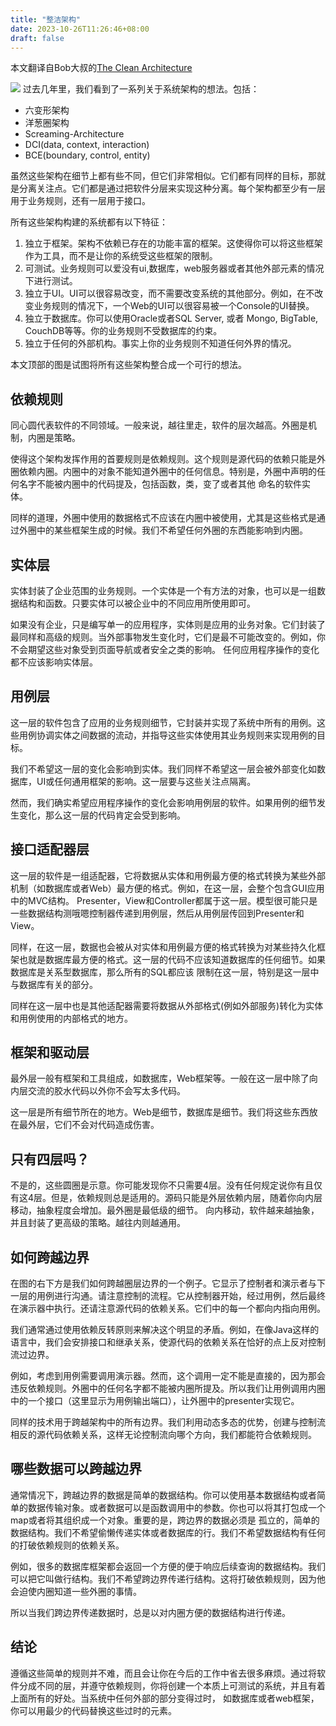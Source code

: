 ```yaml
---
title: "整洁架构"
date: 2023-10-26T11:26:46+08:00
draft: false
---
```


本文翻译自Bob大叔的[The Clean Architecture](https://blog.cleancoder.com/uncle-bob/2012/08/13/the-clean-architecture.html)

![](https://blog.cleancoder.com/uncle-bob/images/2012-08-13-the-clean-architecture/CleanArchitecture.jpg)
过去几年里，我们看到了一系列关于系统架构的想法。包括：

- 六变形架构
- 洋葱圈架构
- Screaming-Architecture
- DCI(data, context, interaction)
- BCE(boundary, control, entity)

虽然这些架构在细节上都有些不同，但它们非常相似。它们都有同样的目标，那就是分离关注点。它们都是通过把软件分层来实现这种分离。每个架构都至少有一层用于业务规则，还有一层用于接口。

所有这些架构构建的系统都有以下特征：
1. 独立于框架。架构不依赖已存在的功能丰富的框架。这使得你可以将这些框架作为工具，而不是让你的系统受这些框架的限制。
2. 可测试。业务规则可以爱没有ui,数据库，web服务器或者其他外部元素的情况下进行测试。
3. 独立于UI。UI可以很容易改变，而不需要改变系统的其他部分。例如，在不改变业务规则的情况下，一个Web的UI可以很容易被一个Console的UI替换。
4. 独立于数据库。你可以使用Oracle或者SQL Server, 或者 Mongo, BigTable, CouchDB等等。你的业务规则不受数据库的约束。
5. 独立于任何的外部机构。事实上你的业务规则不知道任何外界的情况。

本文顶部的图是试图将所有这些架构整合成一个可行的想法。

## 依赖规则
同心圆代表软件的不同领域。一般来说，越往里走，软件的层次越高。外圈是机制，内圈是策略。

使得这个架构发挥作用的首要规则是依赖规则。这个规则是源代码的依赖只能是外圈依赖内圈。内圈中的对象不能知道外圈中的任何信息。特别是，外圈中声明的任何名字不能被内圈中的代码提及，包括函数，类，变了或者其他
命名的软件实体。

同样的道理，外圈中使用的数据格式不应该在内圈中被使用，尤其是这些格式是通过外圈中的某些框架生成的时候。我们不希望任何外圈的东西能影响到内圈。

## 实体层
实体封装了企业范围的业务规则。一个实体是一个有方法的对象，也可以是一组数据结构和函数。只要实体可以被企业中的不同应用所使用即可。

如果没有企业，只是编写单一的应用程序，实体则是应用的业务对象。它们封装了最同样和高级的规则。当外部事物发生变化时，它们是最不可能改变的。例如，你不会期望这些对象受到页面导航或者安全之类的影响。
任何应用程序操作的变化都不应该影响实体层。

## 用例层
这一层的软件包含了应用的业务规则细节，它封装并实现了系统中所有的用例。这些用例协调实体之间数据的流动，并指导这些实体使用其业务规则来实现用例的目标。

我们不希望这一层的变化会影响到实体。我们同样不希望这一层会被外部变化如数据库，UI或任何通用框架的影响。这一层要与这些关注点隔离。

然而，我们确实希望应用程序操作的变化会影响用例层的软件。如果用例的细节发生变化，那么这一层的代码肯定会受到影响。

## 接口适配器层

这一层的软件是一组适配器，它将数据从实体和用例最方便的格式转换为某些外部机制（如数据库或者Web）最方便的格式。例如，在这一层，会整个包含GUI应用中的MVC结构。
Presenter，View和Controller都属于这一层。模型很可能只是一些数据结构测哦嗯控制器传递到用例层，然后从用例层传回到Presenter和View。

同样，在这一层，数据也会被从对实体和用例最方便的格式转换为对某些持久化框架也就是数据库最方便的格式。这一层的代码不应该知道数据库的任何细节。如果数据库是关系型数据库，那么所有的SQL都应该
限制在这一层，特别是这一层中与数据库有关的部分。

同样在这一层中也是其他适配器需要将数据从外部格式(例如外部服务)转化为实体和用例使用的内部格式的地方。

## 框架和驱动层

最外层一般有框架和工具组成，如数据库，Web框架等。一般在这一层中除了向内层交流的胶水代码以外你不会写太多代码。

这一层是所有细节所在的地方。Web是细节，数据库是细节。我们将这些东西放在最外层，它们不会对代码造成伤害。

## 只有四层吗？

不是的，这些圆圈是示意。你可能发现你不只需要4层。没有任何规定说你有且仅有这4层。但是，依赖规则总是适用的。源码只能是外层依赖内层，随着你向内层移动，抽象程度会增加。最外圈是最低级的细节。
向内移动，软件越来越抽象，并且封装了更高级的策略。越往内则越通用。

## 如何跨越边界

在图的右下方是我们如何跨越圈层边界的一个例子。它显示了控制者和演示者与下一层的用例进行沟通。请注意控制的流程。它从控制器开始，经过用例，然后最终在演示器中执行。还请注意源代码的依赖关系。它们中的每一个都向内指向用例。

我们通常通过使用依赖反转原则来解决这个明显的矛盾。例如，在像Java这样的语言中，我们会安排接口和继承关系，使源代码的依赖关系在恰好的点上反对控制流过边界。

例如，考虑到用例需要调用演示器。然而，这个调用一定不能是直接的，因为那会违反依赖规则。外圈中的任何名字都不能被内圈所提及。所以我们让用例调用内圈中的一个接口（这里显示为用例输出端口），让外圈中的presenter实现它。

同样的技术用于跨越架构中的所有边界。我们利用动态多态的优势，创建与控制流相反的源代码依赖关系，这样无论控制流向哪个方向，我们都能符合依赖规则。

## 哪些数据可以跨越边界

通常情况下，跨越边界的数据是简单的数据结构。你可以使用基本数据结构或者简单的数据传输对象。或者数据可以是函数调用中的参数。你也可以将其打包成一个map或者将其组织成一个对象。重要的是，跨边界的数据必须是
孤立的，简单的数据结构。我们不希望偷懒传递实体或者数据库的行。我们不希望数据结构有任何的打破依赖规则的依赖关系。

例如，很多的数据库框架都会返回一个方便的便于响应后续查询的数据结构。我们可以把它叫做行结构。我们不希望跨边界传递行结构。这将打破依赖规则，因为他会迫使内圈知道一些外圈的事情。

所以当我们跨边界传递数据时，总是以对内圈方便的数据结构进行传递。

## 结论
遵循这些简单的规则并不难，而且会让你在今后的工作中省去很多麻烦。通过将软件分成不同的层，并遵守依赖规则，你将创建一个本质上可测试的系统，并且有着上面所有的好处。当系统中任何外部的部分变得过时，
如数据库或者web框架，你可以用最少的代码替换这些过时的元素。
